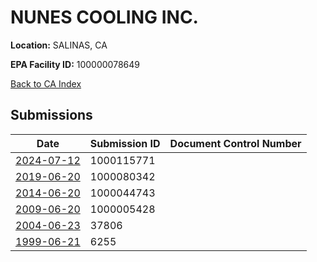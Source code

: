 # NUNES COOLING INC.

**Location:** SALINAS, CA

**EPA Facility ID:** 100000078649

[Back to CA Index](../../index.md)

## Submissions

| Date | Submission ID | Document Control Number |
|------|--------------|-------------------------|
| [2024-07-12](submissions/1000115771.md) | 1000115771 |  |
| [2019-06-20](submissions/1000080342.md) | 1000080342 |  |
| [2014-06-20](submissions/1000044743.md) | 1000044743 |  |
| [2009-06-20](submissions/1000005428.md) | 1000005428 |  |
| [2004-06-23](submissions/37806.md) | 37806 |  |
| [1999-06-21](submissions/6255.md) | 6255 |  |
